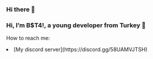### Hi there 👋

### Hi, I’m B$T4!, a young developer from Turkey 🚀

How to reach me:

<li> [My discord server](https://discord.gg/58UAMVJTSH) </li>

<!--
**beT4w/beT4w** is a ✨ _special_ ✨ repository because its `README.md` (this file) appears on your GitHub profile.



Here are some ideas to get you started:

- 🔭 I’m currently working on ...
- 🌱 I’m currently learning ...
- 👯 I’m looking to collaborate on ...
- 🤔 I’m looking for help with ...
- 💬 Ask me about ...
- 📫 How to reach me: ...
- 😄 Pronouns: ...
- ⚡ Fun fact: ...
-->
